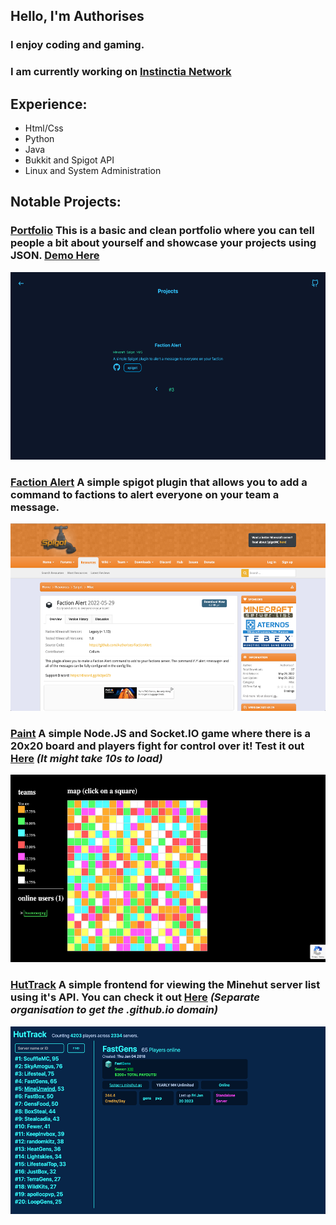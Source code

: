 ## Hello, I'm Authorises
### I enjoy coding and gaming.
### I am currently working on [Instinctia Network](https://github.com/InstinctiaNetwork)

## Experience:
- Html/Css
- Python
- Java
- Bukkit and Spigot API
- Linux and System Administration

## Notable Projects:


### [Portfolio](https://github.com/Authorises/Portfolio) This is a basic and clean portfolio where you can tell people a bit about yourself and showcase your projects using JSON. [Demo Here](https://authorises.vercel.app)
<img src="portfolio.png" alt="Screenshot of my Portfolio Website" style="height: 300px; width:600px;"/>


### [Faction Alert](https://github.com/Authorises/FactionAlert) A simple spigot plugin that allows you to add a command to factions to alert everyone on your team a message.
<img src="factionalert.png" alt="Screenshot of Faction Alert spigot page" style="height: 300px; width:600px;"/>

### [Paint](https://github.com/Authorises/paint) A simple Node.JS and Socket.IO game where there is a 20x20 board and players fight for control over it! Test it out [Here](https://paint.authorises.repl.co) *(It might take 10s to load)*
<img src="paint.png" alt="Screenshot of the simple Paint IO game" style="height: 300px; width:600px;"/>


### [HutTrack](https://github.com/huttrack/huttrack.github.io) A simple frontend for viewing the Minehut server list using it's API. You can check it out [Here](https://huttrack.github.io) *(Separate organisation to get the .github.io domain)*
<img src="huttrack.png" alt="Screenshot of huttrack server Tracker" style="height: 300px; width:600px;"/>

